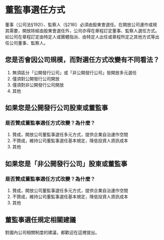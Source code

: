 # 董監事選任方式

董事（公司法§192Ⅰ）、監察人（§216Ⅰ）必須由股東會選任。在開放公司運作或視其需要，開放除經由股東會選任外，公司亦得在章程訂定董事、監察人選任方式。如公司在章程訂定由特定人或團體指派、由特定人出任或章程所定之其他方式等出任公司董事、監察人。

## 您是否會因公司規模，而對選任方式改變有不同看法？

1. 無須區分「公開發行公司」或「非公開發行公司」皆開放多元選任
2. 僅須對公開發行公司開放
3. 僅須對非公開發行公司開放
4. 其他

## 如果您是公開發行公司股東或董監事

### 是否贊成董監事選任方式改變？為什麼？

1. 贊成，開放公司董監事選任多元方式，提供企業自治運作空間
2. 不贊成，維持公司董監事選任基本規定，降低投資人資訊成本
3. 其他

## 如果您是「非公開發行公司」股東或董監事

### 是否贊成董監事選任方式改變？為什麼？

1. 贊成，開放公司董監事選任多元方式，提供企業自治運作空間
2. 不贊成，維持公司董監事選任基本規定，降低投資人資訊成本
3. 其他

## 董監事選任規定相關建議

對國內公司相關制度的建議，都歡迎在這裡提出。
